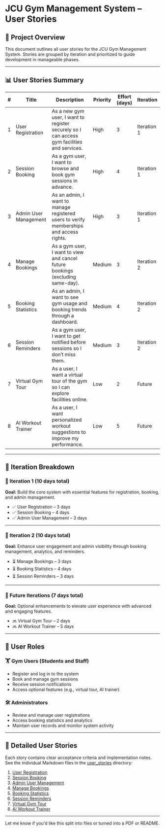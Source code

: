 # JCU Gym Management System – User Stories

## 📌 Project Overview

This document outlines all user stories for the JCU Gym Management System. Stories are grouped by iteration and prioritized to guide development in manageable phases.

---

## 📊 User Stories Summary

| #  | Title                  | Description                                                                                           | Priority | Effort (days) | Iteration   |
|----|------------------------|-------------------------------------------------------------------------------------------------------|----------|----------------|--------------|
| 1  | User Registration      | As a new gym user, I want to register securely so I can access gym facilities and services.           | High     | 3              | Iteration 1  |
| 2  | Session Booking        | As a gym user, I want to browse and book gym sessions in advance.                                     | High     | 4              | Iteration 1  |
| 3  | Admin User Management  | As an admin, I want to manage registered users to verify memberships and access rights.               | High     | 3              | Iteration 1  |
| 4  | Manage Bookings        | As a gym user, I want to view and cancel future bookings (excluding same-day).                        | Medium   | 3              | Iteration 2  |
| 5  | Booking Statistics     | As an admin, I want to see gym usage and booking trends through a dashboard.                         | Medium   | 4              | Iteration 2  |
| 6  | Session Reminders      | As a gym user, I want to get notified before sessions so I don’t miss them.                          | Medium   | 3              | Iteration 2  |
| 7  | Virtual Gym Tour       | As a user, I want a virtual tour of the gym so I can explore facilities online.                      | Low      | 2              | Future       |
| 8  | AI Workout Trainer     | As a user, I want personalized workout suggestions to improve my performance.                        | Low      | 5              | Future       |

---

## 🧭 Iteration Breakdown

### 🔹 Iteration 1 (10 days total)

**Goal:** Build the core system with essential features for registration, booking, and admin management.

- ✅ User Registration – 3 days  
- ✅ Session Booking – 4 days  
- ✅ Admin User Management – 3 days  

---

### 🔹 Iteration 2 (10 days total)

**Goal:** Enhance user engagement and admin visibility through booking management, analytics, and reminders.

- ⏳ Manage Bookings – 3 days  
- ⏳ Booking Statistics – 4 days  
- ⏳ Session Reminders – 3 days  

---

### 🔹 Future Iterations (7 days total)

**Goal:** Optional enhancements to elevate user experience with advanced and engaging features.

- 🔜 Virtual Gym Tour – 2 days  
- 🔜 AI Workout Trainer – 5 days  

---

## 👤 User Roles

### 🏋️ Gym Users (Students and Staff)
- Register and log in to the system  
- Book and manage gym sessions  
- Receive session notifications  
- Access optional features (e.g., virtual tour, AI trainer)

### 🛠️ Administrators
- Review and manage user registrations  
- Access booking statistics and analytics  
- Maintain user records and monitor system activity  

---

## 📁 Detailed User Stories

Each story contains clear acceptance criteria and implementation notes. See the individual Markdown files in the [user_stories](./user_stories/) directory:

1. [User Registration](./user_stories/user_story_01_registration.md)  
2. [Session Booking](./user_stories/user_story_02_session_booking.md)  
3. [Admin User Management](./user_stories/user_story_03_admin_management.md)  
4. [Manage Bookings](./user_stories/user_story_04_manage_bookings.md)  
5. [Booking Statistics](./user_stories/user_story_05_booking_statistics.md)  
6. [Session Reminders](./user_stories/user_story_06_session_reminders.md)  
7. [Virtual Gym Tour](./user_stories/user_story_07_virtual_tour.md)  
8. [AI Workout Trainer](./user_stories/user_story_08_ai_trainer.md)  

---

Let me know if you'd like this split into files or turned into a PDF or README.

